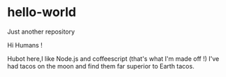 # hello-world
Just another repository

Hi Humans !

Hubot here,I like Node.js and coffeescript (that's what I'm made off !)
I've had tacos on the moon and find them far superior to Earth tacos.
